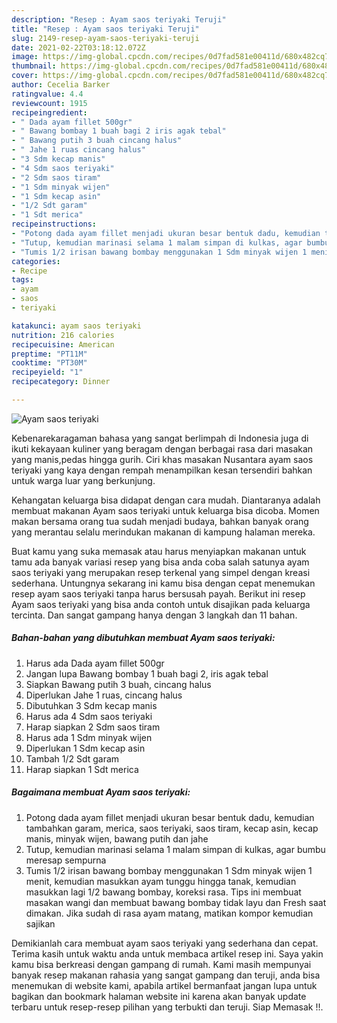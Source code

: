 ```yaml
---
description: "Resep : Ayam saos teriyaki Teruji"
title: "Resep : Ayam saos teriyaki Teruji"
slug: 2149-resep-ayam-saos-teriyaki-teruji
date: 2021-02-22T03:18:12.072Z
image: https://img-global.cpcdn.com/recipes/0d7fad581e00411d/680x482cq70/ayam-saos-teriyaki-foto-resep-utama.jpg
thumbnail: https://img-global.cpcdn.com/recipes/0d7fad581e00411d/680x482cq70/ayam-saos-teriyaki-foto-resep-utama.jpg
cover: https://img-global.cpcdn.com/recipes/0d7fad581e00411d/680x482cq70/ayam-saos-teriyaki-foto-resep-utama.jpg
author: Cecelia Barker
ratingvalue: 4.4
reviewcount: 1915
recipeingredient:
- " Dada ayam fillet 500gr"
- " Bawang bombay 1 buah bagi 2 iris agak tebal"
- " Bawang putih 3 buah cincang halus"
- " Jahe 1 ruas cincang halus"
- "3 Sdm kecap manis"
- "4 Sdm saos teriyaki"
- "2 Sdm saos tiram"
- "1 Sdm minyak wijen"
- "1 Sdm kecap asin"
- "1/2 Sdt garam"
- "1 Sdt merica"
recipeinstructions:
- "Potong dada ayam fillet menjadi ukuran besar bentuk dadu, kemudian tambahkan garam, merica, saos teriyaki, saos tiram, kecap asin, kecap manis, minyak wijen, bawang putih dan jahe"
- "Tutup, kemudian marinasi selama 1 malam simpan di kulkas, agar bumbu meresap sempurna"
- "Tumis 1/2 irisan bawang bombay menggunakan 1 Sdm minyak wijen 1 menit, kemudian masukkan ayam tunggu hingga tanak, kemudian masukkan lagi 1/2 bawang bombay, koreksi rasa. Tips ini membuat masakan wangi dan membuat bawang bombay tidak layu dan Fresh saat dimakan. Jika sudah di rasa ayam matang, matikan kompor kemudian sajikan"
categories:
- Recipe
tags:
- ayam
- saos
- teriyaki

katakunci: ayam saos teriyaki 
nutrition: 216 calories
recipecuisine: American
preptime: "PT11M"
cooktime: "PT30M"
recipeyield: "1"
recipecategory: Dinner

---
```



![Ayam saos teriyaki](https://img-global.cpcdn.com/recipes/0d7fad581e00411d/680x482cq70/ayam-saos-teriyaki-foto-resep-utama.jpg)

Kebenarekaragaman bahasa yang sangat berlimpah di Indonesia juga di ikuti kekayaan kuliner yang beragam dengan berbagai rasa dari masakan yang manis,pedas hingga gurih. Ciri khas masakan Nusantara ayam saos teriyaki yang kaya dengan rempah menampilkan kesan tersendiri bahkan untuk warga luar yang berkunjung.


Kehangatan keluarga bisa didapat dengan cara mudah. Diantaranya adalah membuat makanan Ayam saos teriyaki untuk keluarga bisa dicoba. Momen makan bersama orang tua sudah menjadi budaya, bahkan banyak orang yang merantau selalu merindukan makanan di kampung halaman mereka.



Buat kamu yang suka memasak atau harus menyiapkan makanan untuk tamu ada banyak variasi resep yang bisa anda coba salah satunya ayam saos teriyaki yang merupakan resep terkenal yang simpel dengan kreasi sederhana. Untungnya sekarang ini kamu bisa dengan cepat menemukan resep ayam saos teriyaki tanpa harus bersusah payah.
Berikut ini resep Ayam saos teriyaki yang bisa anda contoh untuk disajikan pada keluarga tercinta. Dan sangat gampang hanya dengan 3 langkah dan 11 bahan.


<!--inarticleads1-->

##### Bahan-bahan yang dibutuhkan membuat Ayam saos teriyaki:

1. Harus ada  Dada ayam fillet 500gr
1. Jangan lupa  Bawang bombay 1 buah bagi 2, iris agak tebal
1. Siapkan  Bawang putih 3 buah, cincang halus
1. Diperlukan  Jahe 1 ruas, cincang halus
1. Dibutuhkan 3 Sdm kecap manis
1. Harus ada 4 Sdm saos teriyaki
1. Harap siapkan 2 Sdm saos tiram
1. Harus ada 1 Sdm minyak wijen
1. Diperlukan 1 Sdm kecap asin
1. Tambah 1/2 Sdt garam
1. Harap siapkan 1 Sdt merica




<!--inarticleads2-->

##### Bagaimana membuat  Ayam saos teriyaki:

1. Potong dada ayam fillet menjadi ukuran besar bentuk dadu, kemudian tambahkan garam, merica, saos teriyaki, saos tiram, kecap asin, kecap manis, minyak wijen, bawang putih dan jahe
1. Tutup, kemudian marinasi selama 1 malam simpan di kulkas, agar bumbu meresap sempurna
1. Tumis 1/2 irisan bawang bombay menggunakan 1 Sdm minyak wijen 1 menit, kemudian masukkan ayam tunggu hingga tanak, kemudian masukkan lagi 1/2 bawang bombay, koreksi rasa. Tips ini membuat masakan wangi dan membuat bawang bombay tidak layu dan Fresh saat dimakan. Jika sudah di rasa ayam matang, matikan kompor kemudian sajikan




Demikianlah cara membuat ayam saos teriyaki yang sederhana dan cepat. Terima kasih untuk waktu anda untuk membaca artikel resep ini. Saya yakin kamu bisa berkreasi dengan gampang di rumah. Kami masih mempunyai banyak resep makanan rahasia yang sangat gampang dan teruji, anda bisa menemukan di website kami, apabila artikel bermanfaat jangan lupa untuk bagikan dan bookmark halaman website ini karena akan banyak update terbaru untuk resep-resep pilihan yang terbukti dan teruji. Siap Memasak !!. 
